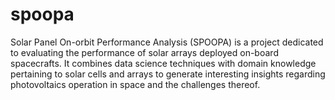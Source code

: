 # spoopa
Solar Panel On-orbit Performance Analysis (SPOOPA) is a project dedicated to evaluating the performance of solar arrays deployed on-board spacecrafts. It combines data science techniques with domain knowledge pertaining to solar cells and arrays to generate interesting insights regarding photovoltaics operation in space and the challenges thereof.
